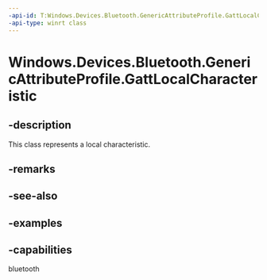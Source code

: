 ```yaml
---
-api-id: T:Windows.Devices.Bluetooth.GenericAttributeProfile.GattLocalCharacteristic
-api-type: winrt class
---
```


<!-- Class syntax.
public class GattLocalCharacteristic 
-->

# Windows.Devices.Bluetooth.GenericAttributeProfile.GattLocalCharacteristic

## -description
This class represents a local characteristic.

## -remarks

## -see-also

## -examples


## -capabilities
bluetooth
